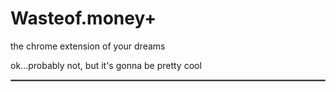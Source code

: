 # Wasteof.money+ #
the chrome extension of your dreams

ok...probably not, but it's gonna be pretty cool

<hr style="border:0.5px solid gray"> </hr>
